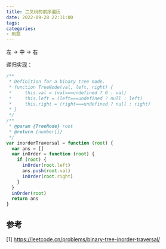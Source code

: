 ```yaml
---
title: 二叉树的前序遍历
date: 2022-09-28 22:11:00
tags:
categories:
- 刷题
---
```


左 -> 中 -> 右

递归实现：
```javascript
/**
 * Definition for a binary tree node.
 * function TreeNode(val, left, right) {
 *     this.val = (val===undefined ? 0 : val)
 *     this.left = (left===undefined ? null : left)
 *     this.right = (right===undefined ? null : right)
 * }
 */
/**
 * @param {TreeNode} root
 * @return {number[]}
 */
var inorderTraversal = function (root) {
  var ans = []
  var inOrder = function (root) {
    if (root) {
      inOrder(root.left)
      ans.push(root.val)
      inOrder(root.right)
    }
  }
  inOrder(root)
  return ans
}
```

## 参考
[1] https://leetcode.cn/problems/binary-tree-inorder-traversal/